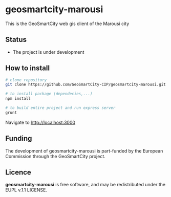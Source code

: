 # geosmartcity-marousi
This is the GeoSmartCity web gis client of the Marousi city



## Status
* The project is under development

## How to install
```bash
# clone repository
git clone https://github.com/GeoSmartCity-CIP/geosmartcity-marousi.git

# to install package (dependecies,...)
npm install

# to build entire project and run express server
grunt
```

Navigate to [http://localhost:3000](http://localhost:3000)

## Funding
The development of geosmartcity-marousi is part-funded by the European Commission through the GeoSmartCity project.

## Licence 
**geosmartcity-marousi** is free software, and may be redistributed under the EUPL v.1.1 LICENSE.